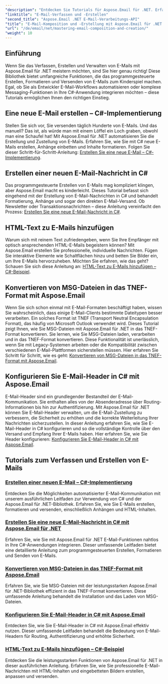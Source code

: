 ```yaml
---
"description": "Entdecken Sie Tutorials für Aspose.Email für .NET. Erfahren Sie, wie Sie E-Mails programmgesteuert erstellen, formatieren und versenden, einschließlich erweiterter Funktionen wie Anhängen und HTML-Inhalten."
"linktitle": "E-Mail-Verfassen und -Erstellen"
"second_title": "Aspose.Email .NET E-Mail-Verarbeitungs-API"
"title": "E-Mail-Komposition und -Erstellung mit Aspose.Email für .NET meistern"
"url": "/de/email/net/mastering-email-composition-and-creation/"
"weight": 10
---
```


## Einführung

Wenn Sie das Verfassen, Erstellen und Verwalten von E-Mails mit Aspose.Email für .NET meistern möchten, sind Sie hier genau richtig! Diese Bibliothek bietet umfangreiche Funktionen, die das programmgesteuerte Erstellen, Formatieren und Versenden von E-Mails zum Kinderspiel machen. Egal, ob Sie als Entwickler E-Mail-Workflows automatisieren oder komplexe Messaging-Funktionen in Ihre C#-Anwendung integrieren möchten – diese Tutorials ermöglichen Ihnen den richtigen Einstieg.

## Eine neue E-Mail erstellen – C#-Implementierung  

Stellen Sie sich vor, Sie versenden täglich Hunderte von E-Mails. Und das manuell? Das ist, als würde man mit einem Löffel ein Loch graben, obwohl man eine Schaufel hat! Mit Aspose.Email für .NET automatisieren Sie die Erstellung und Zustellung von E-Mails. Erfahren Sie, wie Sie mit C# neue E-Mails erstellen, Anhänge einbetten und Inhalte formatieren. Folgen Sie dieser Schritt-für-Schritt-Anleitung: [Erstellen Sie eine neue E-Mail – C#-Implementierung](./craft-a-fresh-email-csharp-implementation/).


## Erstellen einer neuen E-Mail-Nachricht in C#  

Das programmgesteuerte Erstellen von E-Mails mag kompliziert klingen, aber Aspose.Email macht es kinderleicht. Dieses Tutorial befasst sich eingehend mit der Erstellung von E-Mail-Nachrichten in C# und behandelt Formatierung, Anhänge und sogar den direkten E-Mail-Versand. Ob Newsletter oder Transaktionsnachrichten – diese Anleitung vereinfacht den Prozess: [Erstellen Sie eine neue E-Mail-Nachricht in C#](./construct-a-new-mail-message-in-csharp/).

## HTML-Text zu E-Mails hinzufügen  

Warum sich mit reinem Text zufriedengeben, wenn Sie Ihre Empfänger mit optisch ansprechenden HTML-E-Mails begeistern können? Mit Aspose.Email erstellen Sie professionelle, individuelle Nachrichten. Fügen Sie interaktive Elemente wie Schaltflächen hinzu und betten Sie Bilder ein, um Ihre E-Mails hervorzuheben. Möchten Sie erfahren, wie das geht? Schauen Sie sich diese Anleitung an: [HTML-Text zu E-Mails hinzufügen – C#-Beispiel](./add-html-body-to-emails-csharp-example/).

## Konvertieren von MSG-Dateien in das TNEF-Format mit Aspose.Email  

Wenn Sie sich schon einmal mit E-Mail-Formaten beschäftigt haben, wissen Sie wahrscheinlich, dass einige E-Mail-Clients bestimmte Dateitypen besser verarbeiten. Ein solches Format ist TNEF (Transport Neutral Encapsulation Format), das häufig von Microsoft Outlook verwendet wird. Dieses Tutorial zeigt Ihnen, wie Sie MSG-Dateien mit Aspose.Email für .NET in das TNEF-Format konvertieren. Sie lernen, wie Sie MSG-Dateien laden, verarbeiten und in das TNEF-Format konvertieren. Diese Funktionalität ist unerlässlich, wenn Sie mit Legacy-Systemen arbeiten oder die Kompatibilität zwischen verschiedenen E-Mail-Plattformen sicherstellen müssen. Hier erfahren Sie Schritt für Schritt, wie es geht: [Konvertieren von MSG-Dateien in das TNEF-Format mit Aspose.Email](./converting-msg-files-to-tnef-format/).

## Konfigurieren Sie E-Mail-Header in C# mit Aspose.Email  

E-Mail-Header sind ein grundlegender Bestandteil der E-Mail-Kommunikation. Sie enthalten alles von der Absenderadresse über Routing-Informationen bis hin zur Authentifizierung. Mit Aspose.Email für .NET können Sie E-Mail-Header verwalten, um die E-Mail-Zustellung zu verbessern, die Sicherheit zu erhöhen und die korrekte Weiterleitung Ihrer Nachrichten sicherzustellen. In dieser Anleitung erfahren Sie, wie Sie E-Mail-Header in C# konfigurieren und so die vollständige Kontrolle über den Versand und Empfang Ihrer E-Mails haben. Hier erfahren Sie, wie Sie Header konfigurieren: [Konfigurieren Sie E-Mail-Header in C# mit Aspose.Email](./configure-email-headers-in-csharp/).

## Tutorials zum Verfassen und Erstellen von E-Mails
### [Erstellen einer neuen E-Mail – C#-Implementierung](./craft-a-fresh-email-csharp-implementation/)
Entdecken Sie die Möglichkeiten automatisierter E-Mail-Kommunikation mit unserem ausführlichen Leitfaden zur Verwendung von C# und der Aspose.Email für .NET-Bibliothek. Erfahren Sie, wie Sie E-Mails erstellen, formatieren und versenden, einschließlich Anhängen und HTML-Inhalten.
### [Erstellen Sie eine neue E-Mail-Nachricht in C# mit Aspose.Email für .NET](./construct-a-new-mail-message-in-csharp/)
Erfahren Sie, wie Sie mit Aspose.Email für .NET E-Mail-Funktionen nahtlos in Ihre C#-Anwendungen integrieren. Dieser umfassende Leitfaden bietet eine detaillierte Anleitung zum programmgesteuerten Erstellen, Formatieren und Senden von E-Mails.
### [Konvertieren von MSG-Dateien in das TNEF-Format mit Aspose.Email](./converting-msg-files-to-tnef-format/)
Erfahren Sie, wie Sie MSG-Dateien mit der leistungsstarken Aspose.Email für .NET-Bibliothek effizient in das TNEF-Format konvertieren. Diese umfassende Anleitung behandelt die Installation und das Laden von MSG-Dateien. 
### [Konfigurieren Sie E-Mail-Header in C# mit Aspose.Email](./configure-email-headers-in-csharp/)
Entdecken Sie, wie Sie E-Mail-Header in C# mit Aspose.Email effektiv nutzen. Dieser umfassende Leitfaden behandelt die Bedeutung von E-Mail-Headern für Routing, Authentifizierung und erhöhte Sicherheit.
### [HTML-Text zu E-Mails hinzufügen – C#-Beispiel](./add-html-body-to-emails-csharp-example/)
Entdecken Sie die leistungsstarken Funktionen von Aspose.Email für .NET in dieser ausführlichen Anleitung. Erfahren Sie, wie Sie professionelle E-Mail-Nachrichten mit HTML-Inhalten und eingebetteten Bildern erstellen, anpassen und versenden.